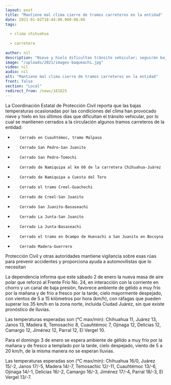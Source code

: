 ```yaml
---
layout: post
title: "Mantiene mal clima cierre de tramos carreteros en la entidad"
date: 2021-01-02T18:44:00.000-06:00
tags:
  
  - clima chihuahua
  
  - carretera
  
author: nil
description: "Nieve y hielo dificultan tránsito vehicular; seguirán bajas las temperaturas por refuerzo del Frente Frío 24 y una masa de aire polar"
image: "/uploads/2021/images-baqueachi.jpg"
video: nil
audio: nil
alt: "Mantiene mal clima cierre de tramos carreteros en la entidad"
front: false
section: "Local"
redirect_from: /news/181825
---
```


La Coordinación Estatal de Protección Civil reporta que las bajas temperaturas ocasionadas por las condiciones del clima han provocado nieve y hielo en los últimos días que dificultan el tránsito vehicular, por lo cual se mantienen cerrados a la circulación algunos tramos carreteros de la entidad:

-        Cerrado en Cuauhtémoc, tramo Malpaso

-        Cerrado San Pedro-San Juanito

-        Cerrado San Pedro-Tomochi

-        Cerrado de Namiquipa al km 60 de la carretera Chihuahua-Juárez

-        Cerrado de Namiquipa a Cuesta del Toro

-        Cerrado el tramo Creel-Guachochi

-        Cerrado de Creel-San Juanito

-        Cerrado San Juanito-Basaseachi

-        Cerrado La Junta-San Juanito

-        Cerrado La Junta-Basaseachi

-        Cerrado el tramo en Ocampo de Huevachi a San Juanito en Bocoyna

-        Cerrado Madera-Guerrero

Protección Civil y otras autoridades mantiene vigilancia sobre esas rúas para prevenir accidentes y proporciona ayuda a automovilistas que lo necesitan

La dependencia informa que este sábado 2 de enero la nueva masa de aire polar que reforzó al Frente Frío No. 24, en interacción con la corriente en chorro y un canal de baja presión, favorece ambiente de gélido a muy frío por la mañana y de frío a fresco por la tarde, cielo mayormente despejado, con vientos de 5 a 15 kilómetros por hora (km/h), con ráfagas que pueden superar los 35 km/h en la zona norte, incluida Ciudad Juárez, sin que existe pronóstico de lluvias.

Las temperaturas esperadas son (°C max/min): Chihuahua 11, Juárez 13, Janos 13, Madera 8, Temosachic 8, Cuauhtémoc 7, Ojinaga 12, Delicias 12, Camargo 12, Jiménez 12, Parral 12, El Vergel 10.

Para el domingo 3 de enero se espera ambiente de gélido a muy frío por la mañana y de fresco a templado por la tarde, cielo despejado, viento de 5 a 20 km/h, de la misma manera no se esperan lluvias.

Las temperaturas esperadas son (°C max/min): Chihuahua 16/0, Juárez 15/-2, Janos 17/-5, Madera 14/-7, Temosachic 12/-11, Cuauhtémoc 13/-6, Ojinaga 14/-1, Delicias 16/-2, Camargo 16/-3, Jiménez 17/-4, Parral 18/-3, El Vergel 13/-7.